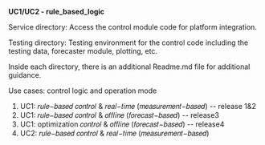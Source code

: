 **UC1/UC2 - rule_based_logic**

Service directory: Access the control module code for platform integration.

Testing directory: Testing environment for the control code including the testing data, forecaster module, plotting, etc.

Inside each directory, there is an additional Readme.md file for additional guidance.

Use cases: control logic and operation mode
1. UC1: 𝑟𝑢𝑙𝑒−𝑏𝑎𝑠𝑒𝑑 𝑐𝑜𝑛𝑡𝑟𝑜𝑙 & 𝑟𝑒𝑎𝑙−𝑡𝑖𝑚𝑒 (𝑚𝑒𝑎𝑠𝑢𝑟𝑒𝑚𝑒𝑛𝑡−𝑏𝑎𝑠𝑒𝑑) -- release 1&2
2. UC1: 𝑟𝑢𝑙𝑒−𝑏𝑎𝑠𝑒𝑑 𝑐𝑜𝑛𝑡𝑟𝑜𝑙 & 𝑜𝑓𝑓𝑙𝑖𝑛𝑒 (𝑓𝑜𝑟𝑒𝑐𝑎𝑠𝑡−𝑏𝑎𝑠𝑒𝑑) -- release3
3. UC1: optimization 𝑐𝑜𝑛𝑡𝑟𝑜𝑙 & 𝑜𝑓𝑓𝑙𝑖𝑛𝑒 (𝑓𝑜𝑟𝑒𝑐𝑎𝑠𝑡−𝑏𝑎𝑠𝑒𝑑) -- release4
4. UC2: 𝑟𝑢𝑙𝑒−𝑏𝑎𝑠𝑒𝑑 𝑐𝑜𝑛𝑡𝑟𝑜𝑙 & 𝑟𝑒𝑎𝑙−𝑡𝑖𝑚𝑒 (𝑚𝑒𝑎𝑠𝑢𝑟𝑒𝑚𝑒𝑛𝑡−𝑏𝑎𝑠𝑒𝑑)


